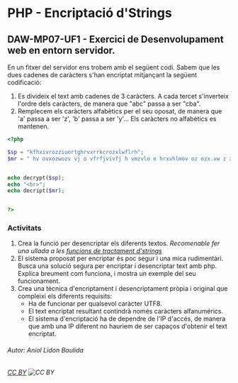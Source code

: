 # PHP - Encriptació d'Strings
## DAW-MP07-UF1 - Exercici de Desenvolupament web en entorn servidor.
En un fitxer del servidor ens trobem amb el següent codi. Sabem que les dues cadenes de caràcters s'han encriptat mitjançant la següent codificació:

1. Es divideix el text amb cadenes de 3 caràcters. A cada tercet s'inverteix l'ordre dels caràcters, de manera que "abc" passa a ser "cba".
2. Remplecem els caràcters alfabètics per el seu oposat, de manera que 'a' passa a ser 'z', 'b' passa a ser 'y'... Els caràcters no alfabètics es mantenen.

```php
<?php

$sp = "kfhxivrozziuortghrvxrrkcrozxlwflrh";
$mr = " hv ovxozwozv vj o vfrfjvivfj h vmzvlo e hrxvhlmov oz ozx.vw z xve hv loqvn il hv lmnlg izxvwrhrvml ,hv b lh mv,rhhv mf w zrxvlrh.m";


echo decrypt($sp);
echo "<br>";
echo decript($mr);


?>
```

### Activitats
 1. Crea la funció per desencriptar els diferents textos. _Recomenable fer una ullada a les [funcions de tractament d'strings](https://www.php.net/manual/en/book.strings.php)_
 2. El sistema proposat per encriptar és poc segur i una mica rudimentàri. Busca una solució segura per encriptar i desencriptar text amb php. Explica breument com funciona, i mostra un exemple del seu funcionament.
 3. Crea una técnica d'encriptament i desencriptament pròpia i original que compleixi els diferents requisits:
    + Ha de funcionar per qualsevol caràcter UTF8.
    + El text encriptat resultant contindrà només caràcters alfanumérics. 
    + El sistema d'encriptació ha de dependre de l'IP d'accés, de manera que amb una IP diferent no hauriem de ser capaços d'obtenir el text encriptat.

###### Autor: Aniol Lidon Baulida
###### [CC BY](https://creativecommons.org/licenses/by/4.0/) ![CC BY](https://licensebuttons.net/l/by/3.0/80x15.png)
